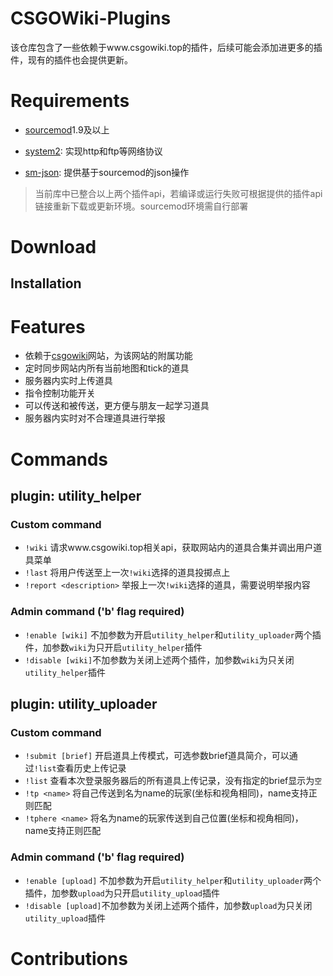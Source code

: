 # CSGOWiki-Plugins
该仓库包含了一些依赖于www.csgowiki.top的插件，后续可能会添加进更多的插件，现有的插件也会提供更新。

# Requirements

- [sourcemod](https://www.sourcemod.net/downloads.php?branch=stable)1.9及以上

- [system2](https://github.com/dordnung/System2): 实现http和ftp等网络协议
- [sm-json](https://github.com/clugg/sm-json): 提供基于sourcemod的json操作

> 当前库中已整合以上两个插件api，若编译或运行失败可根据提供的插件api链接重新下载或更新环境。sourcemod环境需自行部署

# Download

## Installation

# Features

- 依赖于[csgowiki](www.csgowiki.top)网站，为该网站的附属功能
- 定时同步网站内所有当前地图和tick的道具
- 服务器内实时上传道具
- 指令控制功能开关
- 可以传送和被传送，更方便与朋友一起学习道具
- 服务器内实时对不合理道具进行举报

# Commands

## plugin: utility_helper

### Custom command

- `!wiki` 请求www.csgowiki.top相关api，获取网站内的道具合集并调出用户道具菜单
- `!last` 将用户传送至上一次`!wiki`选择的道具投掷点上
- `!report <description>` 举报上一次`!wiki`选择的道具，需要说明举报内容

### Admin command ('b' flag required)

- `!enable [wiki]` 不加参数为开启`utility_helper`和`utility_uploader`两个插件，加参数`wiki`为只开启`utility_helper`插件
- `!disable [wiki]`不加参数为关闭上述两个插件，加参数`wiki`为只关闭`utility_helper`插件

## plugin: utility_uploader

### Custom command

- `!submit [brief]` 开启道具上传模式，可选参数brief道具简介，可以通过`!list`查看历史上传记录
- `!list` 查看本次登录服务器后的所有道具上传记录，没有指定的brief显示为`空`
- `!tp <name>` 将自己传送到名为name的玩家(坐标和视角相同)，name支持正则匹配
- `!tphere <name>` 将名为name的玩家传送到自己位置(坐标和视角相同)，name支持正则匹配

### Admin command ('b' flag required)

- `!enable [upload]` 不加参数为开启`utility_helper`和`utility_uploader`两个插件，加参数`upload`为只开启`utility_upload`插件
- `!disable [upload]`不加参数为关闭上述两个插件，加参数`upload`为只关闭`utility_upload`插件

# Contributions

